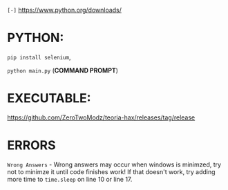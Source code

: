 `[-]`    https://www.python.org/downloads/

# PYTHON:

`pip install selenium`,

`python main.py` (**COMMAND PROMPT**)

# EXECUTABLE:

https://github.com/ZeroTwoModz/teoria-hax/releases/tag/release

# ERRORS

`Wrong Answers` - Wrong answers may occur when windows is minimzed, try not to minimze it until code finishes work! If that doesn't work, try adding more time to `time.sleep` on line 10 or line 17.
